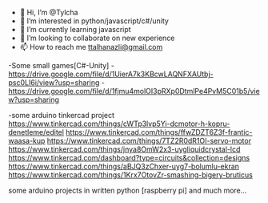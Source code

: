- 👋 Hi, I’m @Tylcha
- 👀 I’m interested in python/javascript/c#/unity
- 🌱 I’m currently learning javascript
- 💞️ I’m looking to collaborate on new experience
- 📫 How to reach me ttalhanazli@gmail.com

-Some small games[C#-Unity]
-https://drive.google.com/file/d/1UierA7k3KBcwLAQNFXAUtbj-psc0LI6i/view?usp=sharing
-https://drive.google.com/file/d/1fjmu4molOI3pRXp0DtmlPe4PvM5C01b5/view?usp=sharing

-some arduino tinkercad project
https://www.tinkercad.com/things/cWTp3lvp5Yi-dcmotor-h-kopru-denetleme/editel
https://www.tinkercad.com/things/ffwZDZT6Z3f-frantic-waasa-kup
https://www.tinkercad.com/things/7TZ2R0dR1OI-servo-motor
https://www.tinkercad.com/things/jnya8OmW2x3-uygliquidcrystal-lcd
https://www.tinkercad.com/dashboard?type=circuits&collection=designs
https://www.tinkercad.com/things/aBJQ3zChxer-uyg7-bolumlu-ekran
https://www.tinkercad.com/things/1Krx7OtovZr-smashing-bigery-bruticus

some arduino projects in written python [raspberry pi]
and much more...
<!---
Tylcha/Tylcha is a ✨ special ✨ repository because its `README.md` (this file) appears on your GitHub profile.
You can click the Preview link to take a look at your changes.
--->
